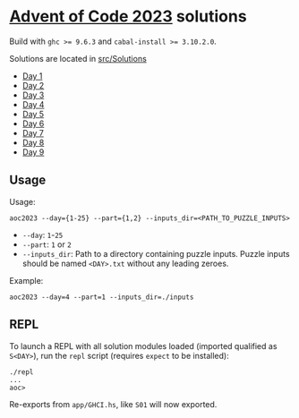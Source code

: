 # [Advent of Code 2023](https://adventofcode.com/2023) solutions

Build with `ghc >= 9.6.3` and `cabal-install >= 3.10.2.0`.

Solutions are located in
[src/Solutions](https://github.com/typesafety/aoc2023/tree/main/src/Solutions)

* [Day 1](https://github.com/typesafety/aoc2023/tree/main/src/Solutions/Day01.hs)
* [Day 2](https://github.com/typesafety/aoc2023/tree/main/src/Solutions/Day02.hs)
* [Day 3](https://github.com/typesafety/aoc2023/tree/main/src/Solutions/Day03.hs)
* [Day 4](https://github.com/typesafety/aoc2023/tree/main/src/Solutions/Day04.hs)
* [Day 5](https://github.com/typesafety/aoc2023/tree/main/src/Solutions/Day05.hs)
* [Day 6](https://github.com/typesafety/aoc2023/tree/main/src/Solutions/Day06.hs)
* [Day 7](https://github.com/typesafety/aoc2023/tree/main/src/Solutions/Day07.hs)
* [Day 8](https://github.com/typesafety/aoc2023/tree/main/src/Solutions/Day08.hs)
* [Day 9](https://github.com/typesafety/aoc2023/tree/main/src/Solutions/Day09.hs)

## Usage

Usage:
```
aoc2023 --day={1-25} --part={1,2} --inputs_dir=<PATH_TO_PUZZLE_INPUTS>
```

* `--day`: `1`-`25`
* `--part`: `1` or `2`
* `--inputs_dir`: Path to a directory containing puzzle inputs.  Puzzle inputs
    should be named `<DAY>.txt` without any leading zeroes.

Example:
```
aoc2023 --day=4 --part=1 --inputs_dir=./inputs
```

## REPL

To launch a REPL with all solution modules loaded (imported qualified as
`S<DAY>`), run the `repl` script (requires `expect` to be installed):

```
./repl
...
aoc>
```

Re-exports from `app/GHCI.hs`, like `S01` will now exported.
